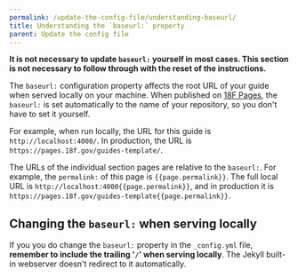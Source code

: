 ```yaml
---
permalink: /update-the-config-file/understanding-baseurl/
title: Understanding the `baseurl:` property
parent: Update the config file
---
```

__It is not necessary to update `baseurl:` yourself in most cases. This
section is not necessary to follow through with the reset of the
instructions.__

The `baseurl:` configuration property affects the root URL of your guide when
served locally on your machine. When published on [18F
Pages](https://pages.18f.gov/), the `baseurl:` is set automatically to the
name of your repository, so you don't have to set it yourself.

For example, when run locally, the URL for this guide is
`http://localhost:4000/`. In production, the URL is
`https://pages.18f.gov/guides-template/`.

The URLs of the individual section pages are relative to the `baseurl:`. For
example, the `permalink:` of this page is `{{page.permalink}}`. The full local
URL is `http://localhost:4000{{page.permalink}}`, and in
production it is `https://pages.18f.gov/guides-template{{page.permalink}}`.

## Changing the `baseurl:` when serving locally

If you you do change the `baseurl:` property in the `_config.yml` file,
**remember to include the trailing '`/`' when serving locally**. The Jekyll
built-in webserver doesn't redirect to it automatically.
